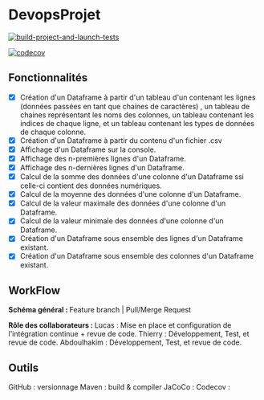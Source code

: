 # DevopsProjet

[![build-project-and-launch-tests](https://github.com/thierry-mrt/DevopsProjet/actions/workflows/build-and-tests.yml/badge.svg?branch=master&event=push)](https://github.com/thierry-mrt/DevopsProjet/actions/workflows/build-and-tests.yml)

[![codecov](https://codecov.io/gh/thierry-mrt/DevopsProjet/branch/master/graph/badge.svg?token=OKD8PQ96WK)](https://codecov.io/gh/thierry-mrt/DevopsProjet)

## Fonctionnalités

 - [x] Création d'un Dataframe à partir d'un tableau d'un contenant les lignes (données passées en tant que chaines de caractères) , un tableau de chaines représentant les noms des colonnes, un tableau contenant les indices de chaque ligne, et un tableau contenant les types de données de chaque colonne.
 - [x] Création d'un Dataframe à partir du contenu d'un fichier .csv
 - [x] Affichage d'un Dataframe sur la console.
 - [x] Affichage des n-premières lignes d'un Dataframe.
 - [x] Affichage des n-dernières lignes d'un Dataframe.
 - [x] Calcul de la somme des données d'une colonne d'un Dataframe ssi celle-ci contient des données numériques.
 - [x] Calcul de la moyenne des données d'une colonne d'un Dataframe.
 - [x] Calcul de la valeur maximale des données d'une colonne d'un Dataframe.
 - [x] Calcul de la valeur minimale des données d'une colonne d'un Dataframe.
 - [x] Création d'un Dataframe sous ensemble des lignes d'un Dataframe existant.
 - [x] Création d'un Dataframe sous ensemble des colonnes d'un Dataframe existant.

## WorkFlow 

<b> Schéma général : </b >Feature branch | Pull/Merge Request

<b> Rôle des collaborateurs : </b> 
Lucas : Mise en place et configuration de l'intégration continue + revue de code.
Thierry : Développement, Test, et revue de code.
Abdoulhakim : Développement, Test, et revue de code.

## Outils

GitHub : versionnage
Maven : build & compiler
JaCoCo : 
Codecov :
